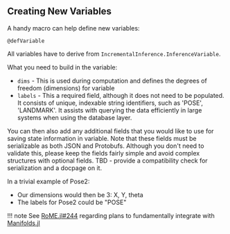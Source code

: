 
## Creating New Variables

A handy macro can help define new variables:
```@docs
@defVariable
```

All variables have to derive from `IncrementalInference.InferenceVariable`.

What you need to build in the variable:
* `dims` - This is used during computation and defines the degrees of freedom (dimensions) for variable
* `labels` - This a required field, although it does not need to be populated. It consists of unique, indexable string identifiers, such as 'POSE', 'LANDMARK'. It assists with querying the data efficiently in large systems when using the database layer.  

You can then also add any additional fields that you would like to use for saving state information in variable. Note that these fields must be serializable as both JSON and Protobufs. Although you don't need to validate this, please keep the fields fairly simple and avoid complex structures with optional fields. TBD - provide a compatibility check for serialization and a docpage on it.

In a trivial example of Pose2:
* Our dimensions would then be 3: X, Y, theta
* The labels for Pose2 could be "POSE"

!!! note
    See [RoME.jl#244](http://www.github.com/JuliaRobotics/RoME.jl/issues/244) regarding plans to fundamentally integrate with [Manifolds.jl](http://www.github.com/JuliaManifolds/Manifolds.jl)

